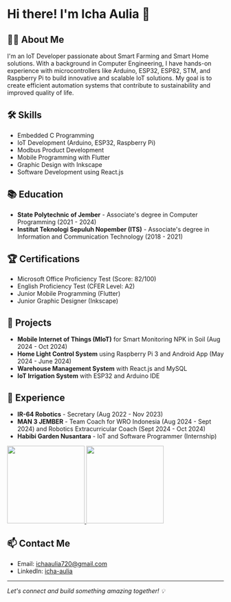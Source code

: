 # Hi there! I'm Icha Aulia 👋

## 👩‍💻 About Me
I'm an IoT Developer passionate about Smart Farming and Smart Home solutions. With a background in Computer Engineering, I have hands-on experience with microcontrollers like Arduino, ESP32, ESP82, STM, and Raspberry Pi to build innovative and scalable IoT solutions. My goal is to create efficient automation systems that contribute to sustainability and improved quality of life.

## 🛠️ Skills
- Embedded C Programming
- IoT Development (Arduino, ESP32, Raspberry Pi)
- Modbus Product Development
- Mobile Programming with Flutter
- Graphic Design with Inkscape
- Software Development using React.js

## 📚 Education
- **State Polytechnic of Jember** - Associate's degree in Computer Programming (2021 - 2024)
- **Institut Teknologi Sepuluh Nopember (ITS)** - Associate's degree in Information and Communication Technology (2018 - 2021)

## 🏆 Certifications
- Microsoft Office Proficiency Test (Score: 82/100)
- English Proficiency Test (CFER Level: A2)
- Junior Mobile Programming (Flutter)
- Junior Graphic Designer (Inkscape)

## 🔨 Projects
- **Mobile Internet of Things (MIoT)** for Smart Monitoring NPK in Soil (Aug 2024 - Oct 2024)
- **Home Light Control System** using Raspberry Pi 3 and Android App (May 2024 - June 2024)
- **Warehouse Management System** with React.js and MySQL
- **IoT Irrigation System** with ESP32 and Arduino IDE

## 💼 Experience
- **IR-64 Robotics** - Secretary (Aug 2022 - Nov 2023)
- **MAN 3 JEMBER** - Team Coach for WRO Indonesia (Aug 2024 - Sept 2024) and Robotics Extracurricular Coach (Sept 2024 - Oct 2024)
- **Habibi Garden Nusantara** - IoT and Software Programmer (Internship)

<p align="left">
<a href="https://github.com/IchaAulia12">
  <img height="180em" src="https://github-readme-stats-eight-theta.vercel.app/api?username=penuliscode&show_icons=true&theme=algolia&include_all_commits=true&count_private=true"/>
  <img height="180em" src="https://github-readme-stats-eight-theta.vercel.app/api/top-langs/?username=penuliscode&layout=compact&theme=algolia"/>
</a>
</p>

## 📫 Contact Me
- Email: ichaaulia720@gmail.com
- LinkedIn: [icha-aulia](https://www.linkedin.com/in/icha-aulia)

---
*Let's connect and build something amazing together! 💡*

